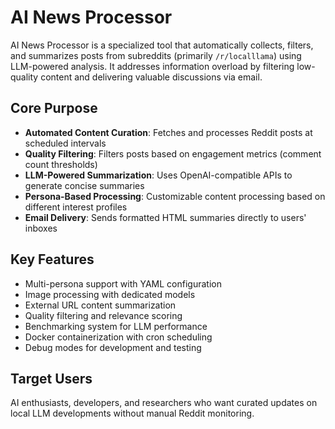 # AI News Processor

AI News Processor is a specialized tool that automatically collects, filters, and summarizes posts from subreddits (primarily `/r/localllama`) using LLM-powered analysis. It addresses information overload by filtering low-quality content and delivering valuable discussions via email.

## Core Purpose
- **Automated Content Curation**: Fetches and processes Reddit posts at scheduled intervals
- **Quality Filtering**: Filters posts based on engagement metrics (comment count thresholds)
- **LLM-Powered Summarization**: Uses OpenAI-compatible APIs to generate concise summaries
- **Persona-Based Processing**: Customizable content processing based on different interest profiles
- **Email Delivery**: Sends formatted HTML summaries directly to users' inboxes

## Key Features
- Multi-persona support with YAML configuration
- Image processing with dedicated models
- External URL content summarization
- Quality filtering and relevance scoring
- Benchmarking system for LLM performance
- Docker containerization with cron scheduling
- Debug modes for development and testing

## Target Users
AI enthusiasts, developers, and researchers who want curated updates on local LLM developments without manual Reddit monitoring.